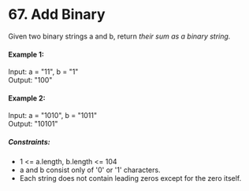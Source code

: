 # 67. Add Binary

Given two binary strings a and b, return *their sum as a binary string.*

 

#### Example 1:

Input: a = "11", b = "1"  
Output: "100"
#### Example 2:

Input: a = "1010", b = "1011"  
Output: "10101"
 

##### Constraints:

- 1 <= a.length, b.length <= 104
- a and b consist only of '0' or '1' characters.
- Each string does not contain leading zeros except for the zero itself.
